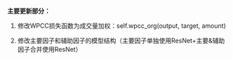 **主要更新部分：**

1. 修改WPCC损失函数为成交量加权：self.wpcc_org(output, target, amount)

2. 修改主要因子和辅助因子的模型结构（主要因子单独使用ResNet+主要&辅助因子合并使用ResNet）

